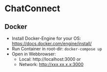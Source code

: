 # ChatConnect

## Docker

- Install Docker-Engine for your OS: https://docs.docker.com/engine/install/
- Run Container in root-dir: `docker-compose up`
- Open in Webbrowser:
  - Local: http://localhost:3000 or
  - Network: http://xxx.xx.x.x:3000
